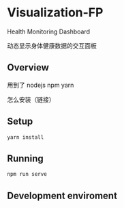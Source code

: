 # Visualization-FP

Health Monitoring Dashboard

动态显示身体健康数据的交互面板











## Overview

用到了 nodejs npm yarn

怎么安装（链接）



## Setup

```tcl
yarn install
```



## Running

```tcl
npm run serve
```



## Development enviroment



